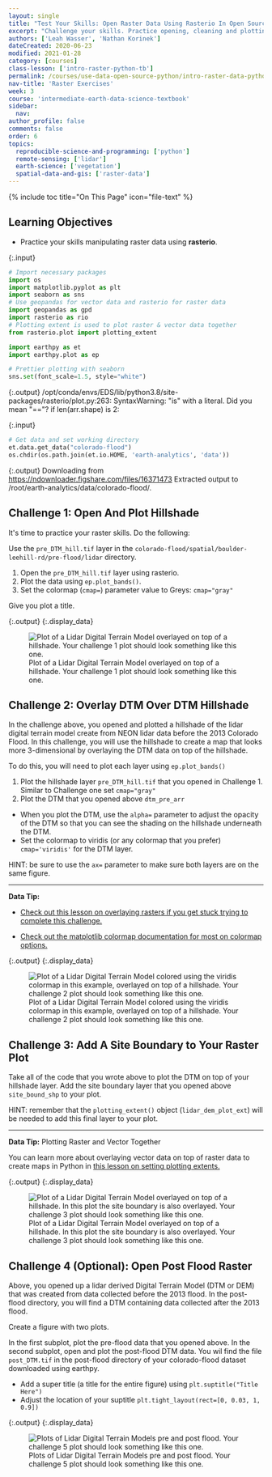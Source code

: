 ```yaml
---
layout: single
title: "Test Your Skills: Open Raster Data Using Rasterio In Open Source Python "
excerpt: "Challenge your skills. Practice opening, cleaning and plotting raster data in Python"
authors: ['Leah Wasser', 'Nathan Korinek']
dateCreated: 2020-06-23
modified: 2021-01-28
category: [courses]
class-lesson: ['intro-raster-python-tb']
permalink: /courses/use-data-open-source-python/intro-raster-data-python/fundamentals-raster-data/raster-data-exercises/
nav-title: 'Raster Exercises'
week: 3
course: 'intermediate-earth-data-science-textbook'
sidebar:
  nav:
author_profile: false
comments: false
order: 6
topics:
  reproducible-science-and-programming: ['python']
  remote-sensing: ['lidar']
  earth-science: ['vegetation']
  spatial-data-and-gis: ['raster-data']
---
```

{% include toc title="On This Page" icon="file-text" %}

<div class='notice--success' markdown="1">

## <i class="fa fa-graduation-cap" aria-hidden="true"></i> Learning Objectives

* Practice your skills manipulating raster data using **rasterio**. 
</div>


{:.input}
```python
# Import necessary packages
import os
import matplotlib.pyplot as plt
import seaborn as sns
# Use geopandas for vector data and rasterio for raster data
import geopandas as gpd
import rasterio as rio
# Plotting extent is used to plot raster & vector data together
from rasterio.plot import plotting_extent

import earthpy as et
import earthpy.plot as ep

# Prettier plotting with seaborn
sns.set(font_scale=1.5, style="white")
```

{:.output}
    /opt/conda/envs/EDS/lib/python3.8/site-packages/rasterio/plot.py:263: SyntaxWarning: "is" with a literal. Did you mean "=="?
      if len(arr.shape) is 2:



{:.input}
```python
# Get data and set working directory
et.data.get_data("colorado-flood")
os.chdir(os.path.join(et.io.HOME, 'earth-analytics', 'data'))
```

{:.output}
    Downloading from https://ndownloader.figshare.com/files/16371473
    Extracted output to /root/earth-analytics/data/colorado-flood/.



<div class="notice--warning alert alert-info" markdown="1">

## <i class="fa fa-pencil-square-o" aria-hidden="true"></i> Challenge 1: Open And Plot Hillshade
 
It's time to practice your raster skills. Do the following:

Use the `pre_DTM_hill.tif` layer in the `colorado-flood/spatial/boulder-leehill-rd/pre-flood/lidar` directory.

1. Open the `pre_DTM_hill.tif` layer using rasterio.
2. Plot the data using `ep.plot_bands()`. 
3. Set the colormap (`cmap=`) parameter value to Greys: `cmap="gray"`

Give you plot a title.

</div>


{:.output}
{:.display_data}

<figure>

<img src = "{{ site.url }}/images/courses/intermediate-eds-textbook/03-intro-raster/raster-fundamentals-python/2018-02-05-raster06-raster-data-activities/2018-02-05-raster06-raster-data-activities_5_0.png" alt = "Plot of a Lidar Digital Terrain Model overlayed on top of a hillshade. Your challenge 1 plot should look something like this one.">
<figcaption>Plot of a Lidar Digital Terrain Model overlayed on top of a hillshade. Your challenge 1 plot should look something like this one.</figcaption>

</figure>




<div class="notice--warning alert alert-info" markdown="1">

## <i class="fa fa-pencil-square-o" aria-hidden="true"></i> Challenge 2: Overlay DTM Over DTM Hillshade

In the challenge above, you opened and plotted a hillshade of the 
lidar digital terrain model create from NEON lidar data before
the 2013 Colorado Flood. In this challenge, you will use the hillshade
to create a map that looks more 3-dimensional by overlaying the 
DTM data on top of the hillshade. 

To do this, you will need to plot each layer using `ep.plot_bands()`

1. Plot the hillshade layer `pre_DTM_hill.tif` that you opened in Challenge 1. Similar to Challenge one set `cmap="gray"`
2. Plot the DTM that you opened above `dtm_pre_arr`
  * When you plot the DTM, use the `alpha=` parameter to adjust the opacity of the DTM so that you can see the shading on the hillshade underneath the DTM. 
  * Set the colormap to viridis (or any colormap that you prefer) `cmap='viridis'` for the DTM layer. 


HINT: be sure to use the `ax=` parameter to make sure both 
layers are on the same figure. 

</div>

*****

<div class='notice--success alert alert-info' markdown="1">

<i class="fa fa-star"></i> **Data Tip:** 

* <a href="https://www.earthdatascience.org/courses/scientists-guide-to-plotting-data-in-python/plot-spatial-data/customize-raster-plots/overlay-raster-maps/" target="_blank">Check out this lesson on overlaying rasters if you get stuck trying to complete this challenge.</a>

* <a href="https://matplotlib.org/3.1.0/tutorials/colors/colormaps.html" target="_blank">Check out the matplotlib colormap documentation for most on colormap options.</a>

</div>


{:.output}
{:.display_data}

<figure>

<img src = "{{ site.url }}/images/courses/intermediate-eds-textbook/03-intro-raster/raster-fundamentals-python/2018-02-05-raster06-raster-data-activities/2018-02-05-raster06-raster-data-activities_7_0.png" alt = "Plot of a Lidar Digital Terrain Model colored using the viridis colormap in this example, overlayed on top of a hillshade. Your challenge 2 plot should look something like this one.">
<figcaption>Plot of a Lidar Digital Terrain Model colored using the viridis colormap in this example, overlayed on top of a hillshade. Your challenge 2 plot should look something like this one.</figcaption>

</figure>




<div class="notice--warning alert alert-info" markdown="1">

## <i class="fa fa-pencil-square-o" aria-hidden="true"></i> Challenge 3: Add A Site Boundary to Your Raster Plot

Take all of the code that you wrote above to plot the DTM on top 
of your hillshade layer. Add the site boundary layer that you opened above 
`site_bound_shp` to your plot. 

HINT: remember that the `plotting_extent()` object (`lidar_dem_plot_ext`) 
will be needed to add this final layer to your plot.

</div>

*****

<div class='notice--success alert alert-info' markdown="1">

<i class="fa fa-star"></i> **Data Tip:** Plotting Raster and Vector Together

You can learn more about overlaying vector data on top of raster data to 
create maps in Python in <a href="https://www.earthdatascience.org/courses/scientists-guide-to-plotting-data-in-python/plot-spatial-data/customize-raster-plots/plotting-extents/" >this lesson on setting plotting extents.</a>
</div>




{:.output}
{:.display_data}

<figure>

<img src = "{{ site.url }}/images/courses/intermediate-eds-textbook/03-intro-raster/raster-fundamentals-python/2018-02-05-raster06-raster-data-activities/2018-02-05-raster06-raster-data-activities_9_0.png" alt = "Plot of a Lidar Digital Terrain Model overlayed on top of a hillshade. In this plot the site boundary is also overlayed. Your challenge 3 plot should look something like this one.">
<figcaption>Plot of a Lidar Digital Terrain Model overlayed on top of a hillshade. In this plot the site boundary is also overlayed. Your challenge 3 plot should look something like this one.</figcaption>

</figure>







<div class="notice--warning alert alert-info" markdown="1">

## <i class="fa fa-pencil-square-o" aria-hidden="true"></i> Challenge 4 (Optional): Open Post Flood Raster 


Above, you opened up a lidar derived Digital Terrain Model (DTM or DEM) that was created from data collected
before the 2013 flood. In the post-flood directory, you will find a DTM containing 
data collected after the 2013 flood. 

Create a figure with two plots.

In the first subplot, plot the pre-flood data that you opened above.
In the second subplot, open and plot the post-flood DTM data. You wil
find the file `post_DTM.tif` in the post-flood directory of your 
colorado-flood dataset downloaded using earthpy. 

* Add a super title (a title for the entire figure) using `plt.suptitle("Title Here")`
* Adjust the location of your suptitle `plt.tight_layout(rect=[0, 0.03, 1, 0.9])`



</div>


{:.output}
{:.display_data}

<figure>

<img src = "{{ site.url }}/images/courses/intermediate-eds-textbook/03-intro-raster/raster-fundamentals-python/2018-02-05-raster06-raster-data-activities/2018-02-05-raster06-raster-data-activities_13_0.png" alt = "Plots of Lidar Digital Terrain Models pre and post flood. Your challenge 5 plot should look something like this one.">
<figcaption>Plots of Lidar Digital Terrain Models pre and post flood. Your challenge 5 plot should look something like this one.</figcaption>

</figure>











